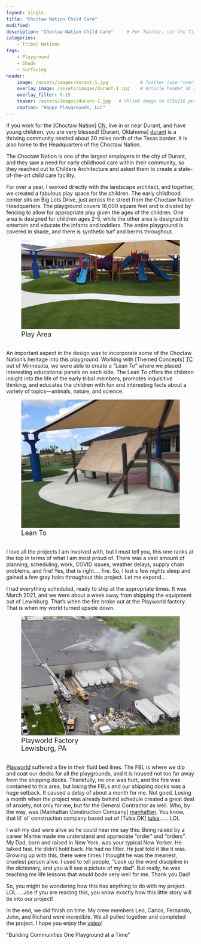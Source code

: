 ```yaml
---
layout: single
title: "Choctaw Nation Child Care"
modified:
description: "Choctaw Nation Child Care"     # For Twitter, not the Title
categories:
    - Tribal Nations
tags:
    - Playground
    - Shade
    - Surfacing
header:
    image: /assets/images/durant-1.jpg            # Twitter (use 'overlay_image')
    overlay_image: /assets/images/durant-1.jpg    # Article header at 2048x768
    overlay_filter: 0.15
    teaser: /assets/images/durant-1.jpg   # Shrink image to 575x216 push
    caption: "Happy Playgrounds, LLC"
---
```


If you work for the [Choctaw Nation] [CN], live in or near Durant, and have young children, you are very
blessed! [Durant, Oklahoma] [durant] is a thriving community nestled about 30 miles north of the Texas border. It
is also home to the Headquarters of the Choctaw Nation.

The Choctaw Nation is one of the largest employers in the city of Durant, and they saw a need for early childhood care within their community, so they reached out to Childers Architecture and asked them to create a state-of-the-art child care facility. 

For over a year, I worked directly with the landscape architect, and together, we created a fabulous play space for the children. The early childhood center sits on Big Lots Drive, just across the street from the Choctaw Nation Headquarters. The playground covers 18,000 square feet and is divided by fencing to allow for appropriate play given the ages of the children. 
One area is designed for children ages 2-5, while the other area is designed to entertain and educate the infants and toddlers. The entire playground is covered in shade, and there is synthetic turf and berms throughout.

<figure class="align-center"><a href="/assets/images/durant-play.jpg"><img src="/assets/images/durant-play.jpg" alt="" /></a>
<figcaption class="text-center" style="font-size: large">Play Area</figcaption><br />
</figure>

An important aspect in the design was to incorporate some of the Choctaw Nation’s heritage into this playground. Working with [Themed Concepts] [TC] out of Minnesota, we were able to create a “Lean To” where we placed interesting educational panels on each side. The Lean To offers the children insight into the life of the early tribal members, promotes inquisitive thinking, and educates the children with fun and interesting facts about a variety of topics—animals, nature, and science.

<figure class="align-center"><a href="/assets/images/lean-to.jpg"><img src="/assets/images/lean-to.jpg" alt="" /></a>
<figcaption class="text-center" style="font-size: large">Lean To</figcaption><br />
</figure>

I love all the projects I am involved with, but I must tell you, this one ranks at the top in terms of what I am most proud of. There was a vast amount of planning, scheduling, work, COVID issues, weather delays, supply chain problems, and fire! Yes, that is right…. fire. So, I lost s few nights sleep and gained a few gray hairs throughout this project. Let me expand…

I had everything scheduled, ready to ship at the appropriate times. It was March 2021, and we were about a week away from shipping the equipment out of Lewisburg. That’s when the fire broke out at the Playworld factory. That is when my world turned upside down.

<figure class="align-center"><a href="/assets/images/fire.jpg"><img src="/assets/images/fire.jpg" alt="" /></a>
<figcaption class="text-center" style="font-size: large">Playworld Factory<br> Lewisburg, PA</figcaption><br />
</figure>

[Playworld] suffered a fire in their fluid bed lines. The FBL is where we dip and coat our decks for all the playgrounds, and it is housed not too far away from the shipping docks. Thankfully, no one was hurt, and the fire was contained to this area, but losing the FBLs and our shipping docks was a huge setback. It caused a delay of about a month for me. Not good. Losing a month when the project was already behind schedule created a great deal of anxiety, not only for me, but for the General Contractor as well. Who, by the way, was [Manhattan Construction Company] [manhattan]. You know, that lil’ ol’ construction company based out of [Tulsa,OK] [tulsa]…… LOL

I wish my dad were alive so he could hear me say this: Being raised by a career Marine made me
understand and appreciate “order” and “orders”. My Dad, born and raised in New York, was your typical
New Yorker. He talked fast. He didn’t hold back. He had no filter. He just told it like it was. Growing up
with this, there were times I thought he was the meanest, cruelest person alive. I used to tell people,
“Look up the word discipline in the dictionary, and you will see a picture of my dad”. But really, he was
teaching me life lessons that would bode very well for me. Thank you Dad!

So, you might be wondering how this has anything to do with my project. LOL. …Joe if you are reading
this, you know exactly how this little story will tie into our project!

In the end, we did finish on time. My crew members Leo, Carlos, Fernando, John, and Richard were
incredible. We all pulled together and completed the project. I hope you enjoy the [video]!

"Building Communities One Playground at a Time”


[CN]: https://www.choctawnation.com
[TC]: https://themedconcepts.com
[durant]: https://www.durantchamber.org
[tulsa]: https://www.visittulsa.com
[manhattan]: https://manhattanconstructiongroup.com
[playworld]: https://playworld.com
[video]: https://www.happyplaygrounds.com/video-gallery/
[blue]: /ironman-70-3-virginia-blue-ridge-2022-race-report/
